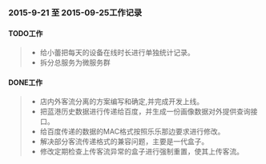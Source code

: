### 2015-9-21 至 2015-09-25工作记录

#### TODO工作

> * 给小蕾把每天的设备在线时长进行单独统计记录。
> * 拆分总服务为微服务群

#### DONE工作

> * 店内外客流分离的方案编写和确定,并完成开发上线。
> * 把蓝港历史数据进行传递给百度，并生成一份画像数据对外提供查询接口。
> * 给百度传递的数据的MAC格式按照乐乐那边要求进行修改。
> * 解决部分客流传递格式的兼容问题，主要是一代盒子。
> * 修改定期检查上传客流异常的盒子进行强制重置，使其上传客流。

